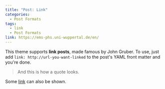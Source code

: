 ```yaml
---
title: "Post: Link"
categories:
  - Post Formats
tags:
  - link
  - Post Formats
link: https://ems-phs.uni-wuppertal.de/en/
---
```


This theme supports **link posts**, made famous by John Gruber. To use, just add `link: http://url-you-want-linked` to the post's YAML front matter and you're done.

> And this is how a quote looks.

Some [link](#) can also be shown.
